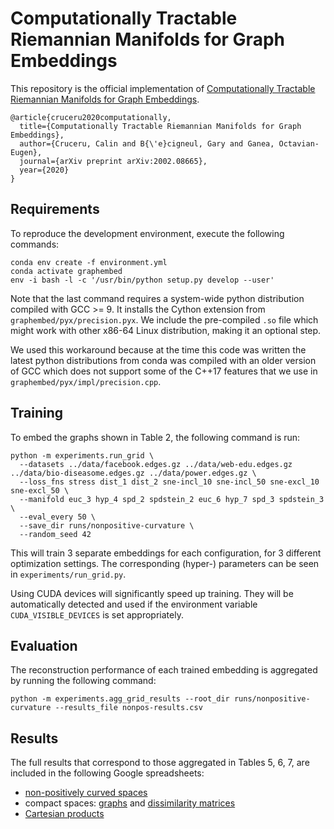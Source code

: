 # Computationally Tractable Riemannian Manifolds for Graph Embeddings
This repository is the official implementation of [Computationally Tractable
Riemannian Manifolds for Graph Embeddings](https://arxiv.org/abs/2002.08665).

```
@article{cruceru2020computationally,
  title={Computationally Tractable Riemannian Manifolds for Graph Embeddings},
  author={Cruceru, Calin and B{\'e}cigneul, Gary and Ganea, Octavian-Eugen},
  journal={arXiv preprint arXiv:2002.08665},
  year={2020}
}
```


## Requirements
To reproduce the development environment, execute the following commands:

```setup
conda env create -f environment.yml
conda activate graphembed
env -i bash -l -c '/usr/bin/python setup.py develop --user'
```

Note that the last command requires a system-wide python distribution compiled
with GCC >= 9. It installs the Cython extension from
`graphembed/pyx/precision.pyx`. We include the pre-compiled `.so` file which
might work with other x86-64 Linux distribution, making it an optional step.

We used this workaround because at the time this code was written the latest
python distributions from conda was compiled with an older version of GCC which
does not support some of the C++17 features that we use in
`graphembed/pyx/impl/precision.cpp`.


## Training
To embed the graphs shown in Table 2, the following command is run:

```train
python -m experiments.run_grid \
  --datasets ../data/facebook.edges.gz ../data/web-edu.edges.gz ../data/bio-diseasome.edges.gz ../data/power.edges.gz \
  --loss_fns stress dist_1 dist_2 sne-incl_10 sne-incl_50 sne-excl_10 sne-excl_50 \
  --manifold euc_3 hyp_4 spd_2 spdstein_2 euc_6 hyp_7 spd_3 spdstein_3 \
  --eval_every 50 \
  --save_dir runs/nonpositive-curvature \
  --random_seed 42
```

This will train 3 separate embeddings for each configuration, for 3 different
optimization settings. The corresponding (hyper-) parameters can be seen in
`experiments/run_grid.py`.

Using CUDA devices will significantly speed up training. They will be
automatically detected and used if the environment variable
`CUDA_VISIBLE_DEVICES` is set appropriately.


## Evaluation
The reconstruction performance of each trained embedding is aggregated by
running the following command:

```eval
python -m experiments.agg_grid_results --root_dir runs/nonpositive-curvature --results_file nonpos-results.csv
```


## Results
The full results that correspond to those aggregated in Tables 5, 6, 7, are
included in the following Google spreadsheets:
* [non-positively curved spaces](https://docs.google.com/spreadsheets/d/1FsGuOiYCwoKUvWP1GeVu25Y4uE9sWGpePBAX8hwJTaM/edit#gid=0)
* compact spaces: [graphs](https://docs.google.com/spreadsheets/d/1APoC4r1F7LUmwZSpTki75PRkpt6abXXVej1xAglWqFY/edit?usp=sharing) and [dissimilarity matrices](https://docs.google.com/spreadsheets/d/1zOLBjPybr6pvaf2RPcbU0irwpXFOlXM0tfydQbX7Ro4/edit?usp=sharing)
* [Cartesian products](https://docs.google.com/spreadsheets/d/14SzV8r05FDcWoEzirgDKlVAKayeksTG7Udm8fBa6ELY/edit?usp=sharing)
